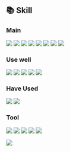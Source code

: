 ## 📚 Skill
### Main
<img src="https://img.shields.io/badge/JAVA-000000?style=for-the-badge&logo=JAVA&logoColor=white"> <img src="https://img.shields.io/badge/JSP-000000?style=for-the-badge&logo=JSP&logoColor=white"> <img src="https://img.shields.io/badge/javascript-F7DF1E?style=for-the-badge&logo=javascript&logoColor=white"> <img src="https://img.shields.io/badge/spring-6DB33F?style=for-the-badge&logo=spring&logoColor=white"> <img src="https://img.shields.io/badge/springboot-6DB33F?style=for-the-badge&logo=springboot&logoColor=white"> <img src="https://img.shields.io/badge/mybatis-000000?style=for-the-badge&logo=mybatis&logoColor=white"> <img src="https://img.shields.io/badge/oracle-F80000?style=for-the-badge&logo=oracle&logoColor=white"> <img src="https://img.shields.io/badge/mysql-4479A1?style=for-the-badge&logo=mysql&logoColor=white">

### Use well
<img src="https://img.shields.io/badge/kotlin-7F52FF?style=for-the-badge&logo=kotlin&logoColor=white"> <img src="https://img.shields.io/badge/python-3776AB?style=for-the-badge&logo=python&logoColor=white"> <img src="https://img.shields.io/badge/android sdk-34A853?style=for-the-badge&logo=android&logoColor=white"> <img src="https://img.shields.io/badge/jpa-ffffff?style=for-the-badge&logo=jpa&logoColor=black"> <img src="https://img.shields.io/badge/hibernate-59666C?style=for-the-badge&logo=hibernate&logoColor=white">

### Have Used
<img src="https://img.shields.io/badge/Thymeleaf-005F0F?style=for-the-badge&logo=thymeleaf&logoColor=white"> <img src="https://img.shields.io/badge/amazons3-569A31?style=for-the-badge&logo=amazons3&logoColor=white">

### Tool
<img src="https://img.shields.io/badge/intellijidea-000000?style=for-the-badge&logo=intellijidea&logoColor=white"> <img src="https://img.shields.io/badge/androidstudio-3DDC84?style=for-the-badge&logo=androidstudio&logoColor=white"> <img src="https://img.shields.io/badge/eclipseide-2C2255?style=for-the-badge&logo=eclipseide&logoColor=white"> <img src="https://img.shields.io/badge/postman-FF6C37?style=for-the-badge&logo=postman&logoColor=white"> <img src="https://img.shields.io/badge/github-181717?style=for-the-badge&logo=github&logoColor=white"> 


<img src="https://github-readme-stats.vercel.app/api?username=seoy316" />

